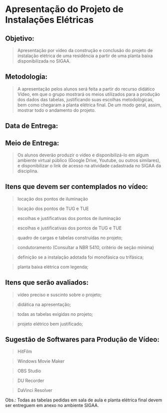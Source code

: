 # Apresentação do Projeto de Instalações Elétricas


## Objetivo: 
>Apresentação por vídeo da construção e conclusão do projeto de instalação elétrica de uma residência a partir de uma planta baixa disponibilizada no SIGAA.

## Metodologia: 
>A apresentação pelos alunos será feita a partir do recurso didático Vídeo, em que o grupo mostrará os meios utilizados para a produção dos dados das tabelas, justificando suas escolhas metodológicas, bem como chegaram a planta elétrica final. De um modo geral, assim, mostrar todo o andamento do projeto.

## Data de Entrega: 

## Meio de Entrega: 
>Os alunos deverão produzir o vídeo e disponibilizá-lo em algum ambiente virtual público (Google Drive, Youtube, ou outros similares), e disponibilizar o link de acesso na atividade cadastrada no SIGAA da disciplina.

## Itens que devem ser contemplados no vídeo:
> locação dos pontos de iluminação

> locação dos pontos de TUG e TUE

> escolhas e justificativas dos pontos de iluminação

> escolhas e justificativas dos pontos de TUG e TUE

> quadro de cargas e tabelas construídas no projeto;

> condutoramento (Consultar a NBR 5410, critério de seção mínima)

> definição se a instalação adotada foi monofásica ou trifásica;

> planta baixa elétrica com legenda;


## Itens que serão avaliados:
> vídeo preciso e suscinto sobre o projeto;

> didática na apresentação;

> todas as tabelas exigidas no projeto;

> projeto elétrico bem justificado;


## Sugestão de Softwares para Produção de Vídeo:
> HitFilm

> Windows Movie Maker

> OBS Studio

> DU Recorder

> DaVinci Resolver

Obs.: Todas as tabelas pedidas em sala de aula e planta elétrica final devem ser entreguem em anexo no ambiente SIGAA.
